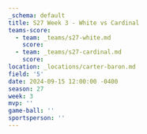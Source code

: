 ```yaml
---
_schema: default
title: S27 Week 3 - White vs Cardinal
teams-score:
  - team: _teams/s27-white.md
    score:
  - team: _teams/s27-cardinal.md
    score:
location: _locations/carter-baron.md
field: '5'
date: 2024-09-15 12:00:00 -0400
season: 27
week: 3
mvp: ''
game-ball: ''
sportsperson: ''
---
```

